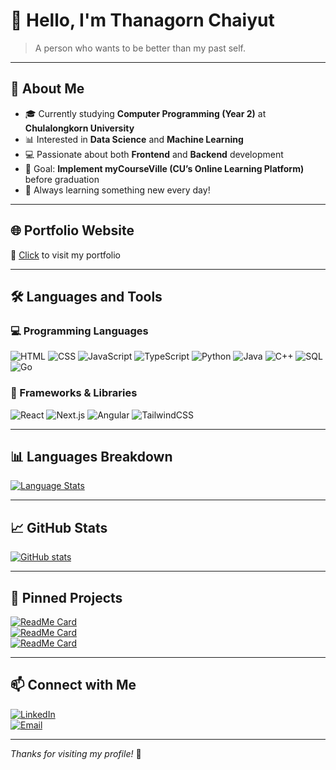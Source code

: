 # 👋 Hello, I'm Thanagorn Chaiyut

> A person who wants to be better than my past self.

---

## 🚀 About Me

- 🎓 Currently studying **Computer Programming (Year 2)** at **Chulalongkorn University**
- 📊 Interested in **Data Science** and **Machine Learning**
- 💻 Passionate about both **Frontend** and **Backend** development
- 🎯 Goal: **Implement myCourseVille (CU’s Online Learning Platform)** before graduation
- 🧠 Always learning something new every day!

---

## 🌐 Portfolio Website

📎 [Click](https://badluckz.github.io/Project-MyPortfolio/) to visit my portfolio

---

## 🛠️ Languages and Tools

### 💻 Programming Languages
![HTML](https://img.shields.io/badge/-HTML-000?&logo=HTML5)
![CSS](https://img.shields.io/badge/-CSS-000?&logo=CSS3)
![JavaScript](https://img.shields.io/badge/-JavaScript-000?&logo=JavaScript)
![TypeScript](https://img.shields.io/badge/-TypeScript-000?&logo=TypeScript)
![Python](https://img.shields.io/badge/-Python-000?&logo=Python)
![Java](https://img.shields.io/badge/-Java-000?&logo=Java)
![C++](https://img.shields.io/badge/-C++-000?&logo=C++)
![SQL](https://img.shields.io/badge/-SQL-000?&logo=MySQL)
![Go](https://img.shields.io/badge/-Go-000?&logo=Go)

### 🧰 Frameworks & Libraries
![React](https://img.shields.io/badge/-React-000?&logo=React)
![Next.js](https://img.shields.io/badge/-Next.js-000?&logo=Next.js)
![Angular](https://img.shields.io/badge/-Angular-000?&logo=Angular)
![TailwindCSS](https://img.shields.io/badge/-TailwindCSS-000?&logo=TailwindCSS)

---

## 📊 Languages Breakdown

[![Language Stats](https://github-readme-stats.vercel.app/api/top-langs/?username=BadLuckZ&langs_count=10&layout=donut&theme=dracula)](https://github.com/BadLuckZ)

---

## 📈 GitHub Stats

[![GitHub stats](https://github-readme-stats.vercel.app/api?username=BadLuckZ&show_icons=true&theme=dracula)](https://github.com/BadLuckZ)

---

## 📌 Pinned Projects

[![ReadMe Card](https://github-readme-stats.vercel.app/api/pin/?username=BadLuckZ&repo=Project-Flashcard&theme=dracula)](https://github.com/BadLuckZ/Project-Flashcard)  
[![ReadMe Card](https://github-readme-stats.vercel.app/api/pin/?username=BadLuckZ&repo=Project-ECommerce-Div-Centering&theme=dracula)](https://github.com/BadLuckZ/Project-ECommerce-Div-Centering)  
[![ReadMe Card](https://github-readme-stats.vercel.app/api/pin/?username=BadLuckZ&repo=Project-PixelSaga&theme=dracula)](https://github.com/BadLuckZ/Project-PixelSaga)

---

## 📫 Connect with Me

[![LinkedIn](https://img.shields.io/badge/-LinkedIn-000?&logo=Linkedin)](https://www.linkedin.com/in/thanagorn-chaiyut-569936193)  
[![Email](https://img.shields.io/badge/-Email-000?&logo=Gmail)](mailto:thanagorn8802@gmail.com)

---

_Thanks for visiting my profile!_ 🚀
